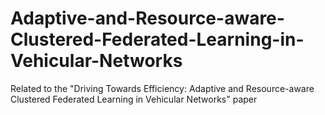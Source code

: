 # Adaptive-and-Resource-aware-Clustered-Federated-Learning-in-Vehicular-Networks
Related to the "Driving Towards Efficiency: Adaptive and Resource-aware Clustered Federated Learning in Vehicular Networks" paper
